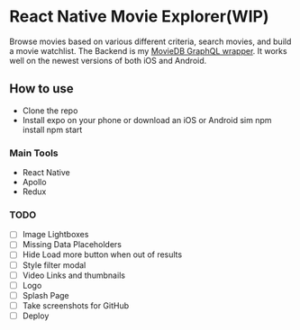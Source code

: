 # React Native Movie Explorer(WIP)

Browse movies based on various different criteria, search movies, and build a movie watchlist. The Backend is my [MovieDB GraphQL wrapper](https://github.com/Afreda323/MovieQL). It works well on the newest versions of both iOS and Android.

## How to use
- Clone the repo
- Install expo on your phone or download an iOS or Android sim
    npm install
    npm start

### Main Tools

- React Native
- Apollo
- Redux

### TODO
- [ ] Image Lightboxes
- [ ] Missing Data Placeholders
- [ ] Hide Load more button when out of results
- [ ] Style filter modal
- [ ] Video Links and thumbnails
- [ ] Logo
- [ ] Splash Page
- [ ] Take screenshots for GitHub
- [ ] Deploy